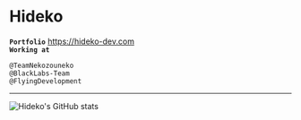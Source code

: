 # Hideko

**` Portfolio `** https://hideko-dev.com<br/>
**` Working at `** <br/> 
```
@TeamNekozouneko
@BlackLabs-Team
@FlyingDevelopment
```

----

![Hideko's GitHub stats](https://github-readme-stats.vercel.app/api?username=hideko-dev\&show_icons=true\&show=reviews,discussions_started,discussions_answered,prs_merged,prs_merged_percentage)
